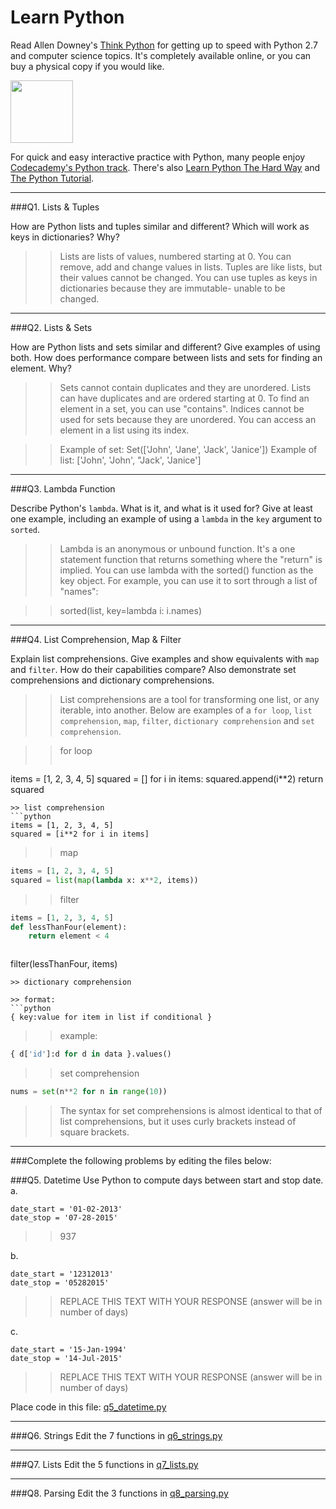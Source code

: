 # Learn Python

Read Allen Downey's [Think Python](http://www.greenteapress.com/thinkpython/) for getting up to speed with Python 2.7 and computer science topics. It's completely available online, or you can buy a physical copy if you would like.

<a href="http://www.greenteapress.com/thinkpython/"><img src="img/think_python.png" style="width: 100px;" target="_blank"></a>

For quick and easy interactive practice with Python, many people enjoy [Codecademy's Python track](http://www.codecademy.com/en/tracks/python). There's also [Learn Python The Hard Way](http://learnpythonthehardway.org/book/) and [The Python Tutorial](https://docs.python.org/2/tutorial/).

---

###Q1. Lists &amp; Tuples

How are Python lists and tuples similar and different? Which will work as keys in dictionaries? Why?

>> Lists are lists of values, numbered starting at 0. You can remove, add and change values in lists. Tuples are like lists, but their values cannot be changed. You can use tuples as keys in dictionaries because they are immutable- unable to be changed. 

---

###Q2. Lists &amp; Sets

How are Python lists and sets similar and different? Give examples of using both. How does performance compare between lists and sets for finding an element. Why?

>> Sets cannot contain duplicates and they are unordered. Lists can have duplicates and are ordered starting at 0. To find an element in a set, you can use "contains". Indices cannot be used for sets because they are unordered. You can access an element in a list using its index. 

>> Example of set: Set(['John', 'Jane', 'Jack', 'Janice'])
>> Example of list: ['John', 'John', "Jack', 'Janice']

---

###Q3. Lambda Function

Describe Python's `lambda`. What is it, and what is it used for? Give at least one example, including an example of using a `lambda` in the `key` argument to `sorted`.

>> Lambda is an anonymous or unbound function. It's a one statement function that returns something where the "return" is implied. You can use lambda with the sorted() function as the key object. For example, you can use it to sort through a list of "names":

>> sorted(list, key=lambda i: i.names)

---

###Q4. List Comprehension, Map &amp; Filter

Explain list comprehensions. Give examples and show equivalents with `map` and `filter`. How do their capabilities compare? Also demonstrate set comprehensions and dictionary comprehensions.

>> List comprehensions are a tool for transforming one list, or any iterable, into another. Below are examples of a `for loop`, `list comprehension`, `map`, `filter`, `dictionary comprehension` and `set comprehension`.

>> for loop
>> ```python
items = [1, 2, 3, 4, 5]
squared = []
for i in items:
    squared.append(i**2)
return squared
```
>> list comprehension
```python 
items = [1, 2, 3, 4, 5]
squared = [i**2 for i in items]
```
>> map
```python
items = [1, 2, 3, 4, 5]
squared = list(map(lambda x: x**2, items))
```
>> filter
```python
items = [1, 2, 3, 4, 5]
def lessThanFour(element):
    return element < 4
```
>> ```python
filter(lessThanFour, items)
```
>> dictionary comprehension

>> format:
```python
{ key:value for item in list if conditional }
```
>> example:
```python
{ d['id']:d for d in data }.values()
```
>> set comprehension
```python
nums = set(n**2 for n in range(10))
```
>> The syntax for set comprehensions is almost identical to that of list comprehensions, but it uses curly brackets instead of square brackets.


---

###Complete the following problems by editing the files below:

###Q5. Datetime
Use Python to compute days between start and stop date.   
a.  

```
date_start = '01-02-2013'    
date_stop = '07-28-2015'
```

>> 937

b.  
```
date_start = '12312013'  
date_stop = '05282015'  
```

>> REPLACE THIS TEXT WITH YOUR RESPONSE (answer will be in number of days)

c.  
```
date_start = '15-Jan-1994'      
date_stop = '14-Jul-2015'  
```

>> REPLACE THIS TEXT WITH YOUR RESPONSE  (answer will be in number of days)

Place code in this file: [q5_datetime.py](python/q5_datetime.py)

---

###Q6. Strings
Edit the 7 functions in [q6_strings.py](python/q6_strings.py)

---

###Q7. Lists
Edit the 5 functions in [q7_lists.py](python/q7_lists.py)

---

###Q8. Parsing
Edit the 3 functions in [q8_parsing.py](python/q8_parsing.py)





